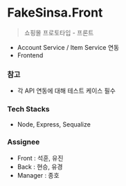 # FakeSinsa.Front
 
> 쇼핑몰 프로토타입 - 프론트

- Account Service / Item Service 연동
- Frontend

### 참고

- 각 API 연동에 대해 테스트 케이스 필수


### Tech Stacks
- Node, Express, Sequalize


### Assignee

- Front : 석훈, 유진
- Back : 현승, 유경 
- Manager : 종호